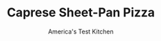 ---
layout: ../../layouts/MarkdownPostLayout.astro
title: Caprese Sheet-Pan Pizza
author: America's Test Kitchen
pubDate: 2023-03-15
description: "You’re just a few hours away from a crowd-pleasing pie with lacy edges and a crispy, airy, focaccia-like crust."
image_url: https://res.cloudinary.com/hksqkdlah/image/upload/ar_1:1,c_fill,dpr_2.0,f_auto,fl_lossy.progressive.strip_profile,g_faces:auto,q_auto:low,w_344/SFS_CapreseSheetPanPizza_14_wwd3cm
tags: ["Main Courses","Pizza"]
calories: 4453
protein: 26
carbohydrates: 65
fats: 41
fiber: 3
ingredients: ["3 cups (15 ounces), all-purpose flour","2 teaspoons, instant or rapid-rise yeast","2 teaspoons, sugar","1⅓ cups, water","1 teaspoon, table salt","¼ cup, extra-virgin olive oil","10 ounces assorted color, cherry tomatoes, sliced ¼ inch thick","½ teaspoon, table salt","½ teaspoon, sugar","1 , garlic clove, minced","1¼ cups, pesto","10 ounces fresh, mozzarella, sliced into ¼-inch-thick rounds","½ teaspoon, pepper","¼ teaspoon, table salt","½ cup, shaved Parmesan cheese","⅓ cup torn, fresh basil leaves","2 tablespoons balsamic, glaze (optional)"]
serves: 6
time: "1¼ hours, plus 1 hour 20 minutes rising"
instructions: ["FOR THE DOUGH: Whisk flour, yeast, and sugar together in bowl of stand mixer. Fit mixer with dough hook. Mix flour mixture on low speed while slowly adding water until dough forms and no dry flour remains, 2 to 4 minutes, scraping down bowl as needed. Cover bowl with plastic wrap and let stand for 10 minutes.","Add salt and mix on medium speed until dough forms satiny, sticky ball that clears sides of bowl, 6 to 8 minutes. Lightly spray rimmed baking sheet with vegetable oil spray. Rub bottom and sides of sheet with olive oil. Using dough scraper or your greased hands, transfer dough to oiled sheet and turn to coat. With your greased hands, stretch dough into rough 12 by 8-inch rectangle of even thickness. Cover with plastic wrap and let rise in warm place until puffed and nearly doubled in size, about 1 hour.","Meanwhile, adjust oven rack to lowest position, place pizza steel on rack, and heat oven to 500 degrees.","FOR THE TOMATOES: Toss all ingredients together in bowl. Transfer to colander set over bowl; set aside.","Using your greased hands, gently stretch dough to corners of sheet, pressing lightly with your fingertips to deflate dough and carefully lifting corners and edges of dough to pull toward edges of sheet. (It's OK if dough shrinks back slightly from corners of sheet at this point.) Cover loosely with plastic and let rise in warm place until slightly puffed, about 20 minutes.","Using your greased hands, press dough all the way to edges and corners of sheet. Using your fingertips, pinch edges of dough against sides of sheet to form small lip.","FOR THE PIZZA: Using bottom of ½-cup dry measuring cup or large spoon, spread pesto into thin layer over surface of dough, leaving ½-inch border. Evenly distribute mozzarella over entire surface of dough, making sure some cheese sits on edges of dough against pan. Sprinkle with drained tomatoes, pepper, and salt.","Bake until cheese is bubbly and well browned, about 15 minutes, rotating sheet halfway through baking. Run knife around edge of sheet to loosen pizza and transfer pizza to wire rack. Let cool for 5 minutes. Top pizza with Parmesan and basil leaves. Drizzle with balsamic glaze, if using. Slice and serve."]
nutrition: ["263 mg Potassium, K","352 mg Phosphorus, P","503 mg Calcium, Ca","5 mg Iron, Fe","38 mg Magnesium, Mg","1041 mg Sodium, Na","2 mg Zinc, Zn","41 g Total lipid (fat)","5 mg Niacin","10 g Fatty acids, total monounsaturated","1 g Fatty acids, total polyunsaturated","6 mg Vitamin C, total ascorbic acid","50 mg Cholesterol","12 g Fatty acids, total saturated","3 g Fiber, total dietary","109 µg Folic acid","63 µg Folate, food","4 g Sugars, total","16 µg Vitamin K (phylloquinone)","138 g Water","65 g Carbohydrate, by difference","249 µg Folate, DFE","26 g Protein","1 mg Vitamin E (alpha-tocopherol)","1 µg Vitamin B-12","133 µg Vitamin A, RAE","742 kcal Energy","1 g Sugars, added","4453 calories"]
notes: "If you dont own a pizza steel, you can use a pizza stone or an overturned heavy-duty rimmed baking sheet. We developed this recipe using our winning rimmed baking sheet, the Nordic Ware Bakers Half Sheet. We recommend making our recipe for Perfect Pesto, but you can also use store-bought pesto here."
---